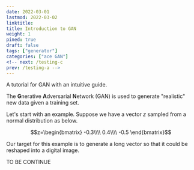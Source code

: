 ```yaml
---
date: 2022-03-01
lastmod: 2022-03-02
linktitle: 
title: Introduction to GAN
weight: 1
pined: true
draft: false
tags: ["generator"]
categories: ["ace GAN"]
<!-- next: /testing-c
prev: /testing-a -->
---
```


A tutorial for GAN with an intuitive guide.

<!--more-->

The **G**nerative **A**dversarial **N**etwork (GAN) is used to generate "realistic" new data given a training set. 

Let's start with an example. Suppose we have a vector $z$ sampled from a normal distribution as below.

$$z=\begin{bmatrix}
-0.3\\\\
0.4\\\\
-0.5
\end{bmatrix}$$

Our target for this example is to generate a long vector so that it could be reshaped into a digital image. 

TO BE CONTINUE
